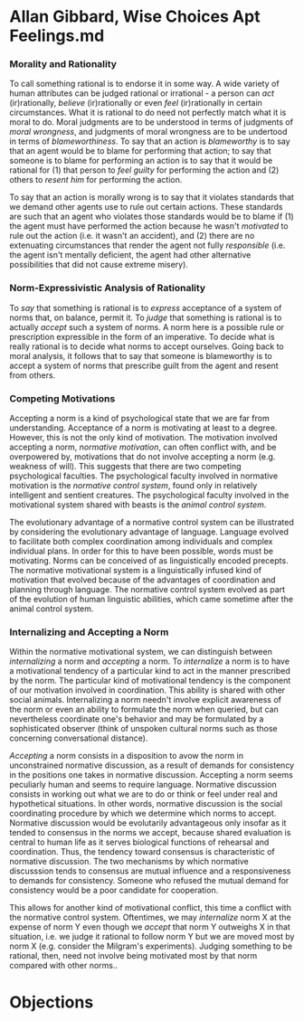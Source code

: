 # Allan Gibbard, Wise Choices Apt Feelings.md

### Morality and Rationality

To call something rational is to endorse it in some way. A wide variety of human attributes can be judged rational or irrational - a person can *act* (ir)rationally, *believe* (ir)rationally or even *feel* (ir)rationally in certain circumstances. What it is rational to do need not perfectly match what it is moral to do. Moral judgments are to be understood in terms of judgments of *moral wrongness*, and judgments of moral wrongness are to be undertood in terms of *blameworthiness*. To say that an action is *blameworthy* is to say that an agent would be to blame for performing that action; to say that someone is to blame for performing an action is to say that it would be rational for (1) that person to *feel guilty* for performing the action and (2) others to *resent him* for performing the action. 

To say that an action is morally wrong is to say that it violates standards that we demand other agents use to rule out certain actions. These standards are such that an agent who violates those standards would be to blame if (1) the agent must have performed the action because he wasn't *motivated* to rule out the action (i.e. it wasn't an accident), and (2) there are no extenuating circumstances that render the agent not fully *responsible* (i.e. the agent isn't mentally deficient, the agent had other alternative possibilities that did not cause extreme misery).

### Norm-Expressivistic Analysis of Rationality

To *say* that something is rational is to *express* acceptance of a system of norms that, on balance, permit it. To *judge* that something is rational is to actually *accept* such a system of norms. A norm here is a possible rule or prescription expressible in the form of an imperative. To decide what is really rational is to decide what norms to accept ourselves. Going back to moral analysis, it follows that to say that someone is blameworthy is to accept a system of norms that prescribe guilt from the agent and resent from others.

### Competing Motivations

Accepting a norm is a kind of psychological state that we are far from understanding. Acceptance of a norm is motivating at least to a degree. However, this is not the only kind of motivation. The motivation involved accepting a norm, *normative motivation*, can often conflict with, and be overpowered by, motivations that do not involve accepting a norm (e.g. weakness of will). This suggests that there are two competing psychological faculties. The psychological faculty involved in normative motivation is the *normative control system*, found only in relatively intelligent and sentient creatures. The psychological faculty involved in the motivational system shared with beasts is the *animal control system*.

The evolutionary advantage of a normative control system can be illustrated by considering the evolutionary advantage of language. Language evolved to facilitate both complex coordination among individuals and complex individual plans. In order for this to have been possible, words must be motivating. Norms can be conceived of as linguistically encoded precepts. The normative motivational system is a linguistically infused kind of motivation that evolved because of the advantages of coordination and planning through language. The normative control system evolved as part of the evolution of human linguistic abilities, which came sometime after the animal control system.

### Internalizing and Accepting a Norm

Within the normative motivational system, we can distinguish between *internalizing* a norm and *accepting* a norm. To *internalize* a norm is to have a motivational tendency of a particular kind to act in the manner prescribed by the norm. The particular kind of motivational tendency is the component of our motivation involved in coordination. This ability is shared with other social animals. Internalizing a norm needn't involve explicit awareness of the norm or even an ability to formulate the norm when queried, but can nevertheless coordinate one's behavior and may be formulated by a sophisticated observer (think of unspoken cultural norms such as those concerning conversational distance). 

*Accepting* a norm consists in a disposition to avow the norm in unconstrained normative discussion, as a result of demands for consistency in the positions one takes in normative discussion. Accepting a norm seems peculiarly human and seems to require language. Normative discussion consists in working out what we are to do or think or feel under real and hypothetical situations. In other words, normative discussion is the social coordinating procedure by which we determine which norms to accept. Normative discussion would be evolutarily advantageous only insofar as it tended to consensus in the norms we accept, because shared evaluation is central to human life as it serves biological functions of rehearsal and coordination. Thus, the tendency toward consensus is characteristic of normative discussion. The two mechanisms by which normative discusssion tends to consensus are mutual influence and a responsiveness to demands for consistency. Someone who refused the mutual demand for consistency would be a poor candidate for cooperation.

This allows for another kind of motivational conflict, this time a conflict with the normative control system. Oftentimes, we may *internalize* norm X at the expense of norm Y even though we *accept* that norm Y outweighs X in that situation, i.e. we judge it rational to follow norm Y but we are moved most by norm X (e.g. consider the Milgram's experiments). Judging something to be rational, then, need not involve being motivated most by that norm compared with other norms..

# Objections
